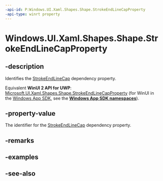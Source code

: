 ```yaml
---
-api-id: P:Windows.UI.Xaml.Shapes.Shape.StrokeEndLineCapProperty
-api-type: winrt property
---
```


<!-- Property syntax
public Windows.UI.Xaml.DependencyProperty StrokeEndLineCapProperty { get; }
-->

# Windows.UI.Xaml.Shapes.Shape.StrokeEndLineCapProperty

## -description
Identifies the [StrokeEndLineCap](shape_strokeendlinecap.md) dependency property.

Equivalent **WinUI 2 API for UWP**: [Microsoft.UI.Xaml.Shapes.Shape.StrokeEndLineCapProperty](/windows/winui/api/microsoft.ui.xaml.shapes.shape.strokeendlinecapproperty) (for WinUI in the [Windows App SDK](/windows/apps/windows-app-sdk/), see the **[Windows App SDK namespaces](/windows/windows-app-sdk/api/winrt/)**).

## -property-value
The identifier for the [StrokeEndLineCap](shape_strokeendlinecap.md) dependency property.

## -remarks

## -examples

## -see-also
